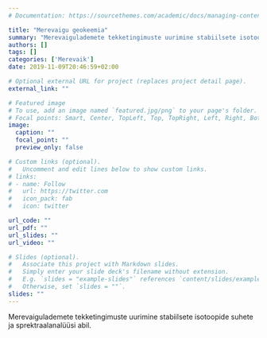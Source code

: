 ```yaml
---
# Documentation: https://sourcethemes.com/academic/docs/managing-content/

title: "Merevaigu geokeemia"
summary: "Merevaigulademete tekketingimuste uurimine stabiilsete isotoopide suhete ja sprektraalanalüüsi abil."
authors: []
tags: []
categories: ['Merevaik']
date: 2019-11-09T20:46:59+02:00

# Optional external URL for project (replaces project detail page).
external_link: ""

# Featured image
# To use, add an image named `featured.jpg/png` to your page's folder.
# Focal points: Smart, Center, TopLeft, Top, TopRight, Left, Right, BottomLeft, Bottom, BottomRight.
image:
  caption: ""
  focal_point: ""
  preview_only: false

# Custom links (optional).
#   Uncomment and edit lines below to show custom links.
# links:
# - name: Follow
#   url: https://twitter.com
#   icon_pack: fab
#   icon: twitter

url_code: ""
url_pdf: ""
url_slides: ""
url_video: ""

# Slides (optional).
#   Associate this project with Markdown slides.
#   Simply enter your slide deck's filename without extension.
#   E.g. `slides = "example-slides"` references `content/slides/example-slides.md`.
#   Otherwise, set `slides = ""`.
slides: ""
---
```


Merevaigulademete tekketingimuste uurimine stabiilsete isotoopide suhete ja sprektraalanalüüsi abil.
